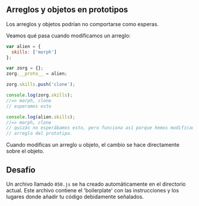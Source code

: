 Arreglos y objetos en prototipos
---------------------

Los arreglos y objetos podrían no comportarse como esperas.

Veamos qué pasa cuando modificamos un arreglo:

```js
var alien = {
  skills: ['morph']
};

var zorg = {};
zorg.__proto__ = alien;

zorg.skills.push('clone');

console.log(zorg.skills);
//=> morph, clone
// esperamos esto

console.log(alien.skills);
//=> morph, clone
// quizás no esperábamos esto, pero funciona así porque hemos modificado el
// arreglo del prototipo.
```

Cuando modificas un arreglo u objeto, el cambio se hace directamente sobre el
objeto.

Desafío
-------

Un archivo llamado `050.js` se ha creado automáticamente en el directorio
actual. Este archivo contiene el 'boilerplate' con las instrucciones y los
lugares donde añadir tu código debidamente señalados.
